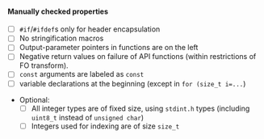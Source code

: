 <!-- This template will help you get your code into PQClean. -->

<!-- Type some lines about your submission -->


#### Manually checked properties
<!-- These checkboxes serve for the maintainers of PQClean to verify your submission. Please do not check them yourself. -->

* [ ] `#if`/`#ifdef`s only for header encapsulation
* [ ] No stringification macros
* [ ] Output-parameter pointers in functions are on the left
* [ ] Negative return values on failure of API functions (within restrictions of FO transform).
* [ ] `const` arguments are labeled as `const`
* [ ] variable declarations at the beginning (except in `for (size_t i=...`)
* Optional:
  * [ ] All integer types are of fixed size, using `stdint.h` types (including `uint8_t` instead of `unsigned char`)
  * [ ] Integers used for indexing are of size `size_t`
